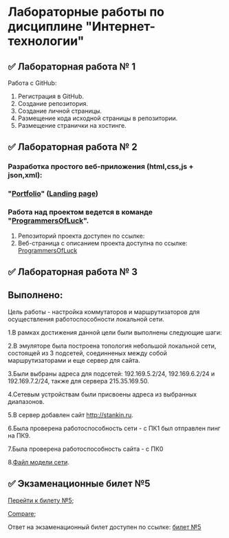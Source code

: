 # Лабораторные работы по дисциплине "Интернет-технологии"

## ✅ Лабораторная работа № 1

Работа с GitHub: 
1. Регистрация в GitHub.
2. Создание репозитория.
3. Создание личной страницы.
4. Размещение кода исходной страницы в репозитории.
5. Размещение странички на хостинге.

 

## ✅ Лабораторная работа № 2

### Разработка простого веб-приложения (html,css,js + json,xml): 
### "[Portfolio](https://asadbek07.netlify.app)" ([Landing page](https://asadbek07.netlify.app))

### Работа над проектом ведется в команде "[ProgrammersOfLuck](https://github.com/fireru277/inet2022/wiki)".
1. Репозиторий проекта доступен по ссылке: 
2. Веб-страница с описанием проекта доступна по ссылке: [ProgrammersOfLuck](https://github.com/fireru277/inet2022/wiki)


## ✅ Лабораторная работа № 3

## Выполнено:
Цель работы - настройка коммутаторов и маршрутизаторов для осуществления работоспособности локальной сети.

1.В рамках достижения данной цели были выполнены следующие шаги:

2.В эмуляторе была построена топология небольшой локальной сети, состоящей из 3 подсетей, соединненых между собой маршрутизаторами и еще сервер для сайта.

3.Были выбраны адреса для подсетей: 192.169.5.2/24, 192.169.6.2/24 и 192.169.7.2/24, также для сервера 215.35.169.50.

4.Сетевым устройствам были присвоены адреса из выбранных диапазонов.

5.В сервер добавлен сайт http://stankin.ru.

6.Была проверена работоспособность сети - с ПК1 был отправлен пинг на ПК9.

7.Была проверена работоспособность сайта - с ПК0

8.[Файл модели сети](https://github.com/AS-Groop/inet-lab/blob/main/questions/sheraliyevAA.pkt).


## ✅ Экзаменационные билет №5

[Перейти к билету №5](https://github.com/stankin/inet-2022/wiki/exam05);

[Compare](https://github.com/stankin/inet-2022/wiki/_compare/d5200f0ce5ded09d2a446913adb9dfc99d40529e);

Ответ на экзаменационный билет доступен по ссылке:
[билет №5](https://github.com/AS-Groop/inet-lab/blob/main/questions/Asadbek.docx)
